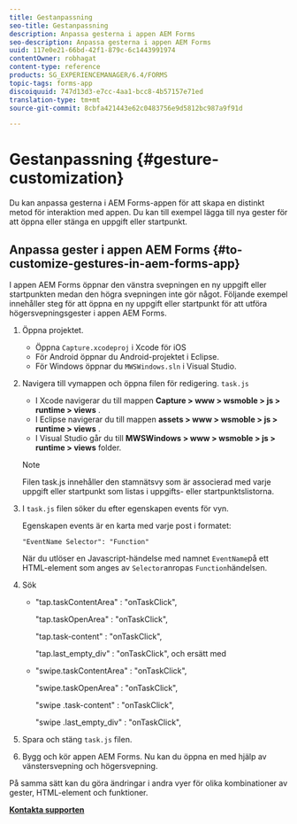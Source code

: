 ```yaml
---
title: Gestanpassning
seo-title: Gestanpassning
description: Anpassa gesterna i appen AEM Forms
seo-description: Anpassa gesterna i appen AEM Forms
uuid: 117e0e21-66bd-42f1-879c-6c1443991974
contentOwner: robhagat
content-type: reference
products: SG_EXPERIENCEMANAGER/6.4/FORMS
topic-tags: forms-app
discoiquuid: 747d13d3-e7cc-4aa1-bcc8-4b57157e71ed
translation-type: tm+mt
source-git-commit: 8cbfa421443e62c0483756e9d5812bc987a9f91d

---
```



# Gestanpassning {#gesture-customization}

Du kan anpassa gesterna i AEM Forms-appen för att skapa en distinkt metod för interaktion med appen. Du kan till exempel lägga till nya gester för att öppna eller stänga en uppgift eller startpunkt.

## Anpassa gester i appen AEM Forms {#to-customize-gestures-in-aem-forms-app}

I appen AEM Forms öppnar den vänstra svepningen en ny uppgift eller startpunkten medan den högra svepningen inte gör något. Följande exempel innehåller steg för att öppna en ny uppgift eller startpunkt för att utföra högersvepningsgester i appen AEM Forms.

1. Öppna projektet.

   * Öppna `Capture.xcodeproj` i Xcode för iOS
   * För Android öppnar du Android-projektet i Eclipse.
   * För Windows öppnar du `MWSWindows.sln` i Visual Studio.

1. Navigera till vymappen och öppna filen för redigering. `task.js`

   * I Xcode navigerar du till mappen **Capture > www > wsmoble > js > runtime > views** .
   * I Eclipse navigerar du till mappen **assets > www > wsmoble > js > runtime > views** .
   * I Visual Studio går du till **MWSWindows > www > wsmoble > js > runtime > views** folder.
   >[!NOTE]
   >
   >Filen task.js innehåller den stamnätsvy som är associerad med varje uppgift eller startpunkt som listas i uppgifts- eller startpunktslistorna.

1. I `task.js` filen söker du efter egenskapen events för vyn.

   Egenskapen events är en karta med varje post i formatet:

   `"EventName Selector": "Function"`

   När du utlöser en Javascript-händelse med namnet `EventName`på ett HTML-element som anges av `Selector`anropas `Function`händelsen.

1. Sök

   * &quot;tap.taskContentArea&quot; : &quot;onTaskClick&quot;,

      &quot;tap.taskOpenArea&quot; : &quot;onTaskClick&quot;,

      &quot;tap.task-content&quot; : &quot;onTaskClick&quot;,

      &quot;tap.last_empty_div&quot; : &quot;onTaskClick&quot;,
   och ersätt med

   * &quot;swipe.taskContentArea&quot; : &quot;onTaskClick&quot;,

      &quot;swipe.taskOpenArea&quot; : &quot;onTaskClick&quot;,

      &quot;swipe .task-content&quot; : &quot;onTaskClick&quot;,

      &quot;swipe .last_empty_div&quot; : &quot;onTaskClick&quot;,


1. Spara och stäng `task.js` filen.
1. Bygg och kör appen AEM Forms. Nu kan du öppna en med hjälp av vänstersvepning och högersvepning.

På samma sätt kan du göra ändringar i andra vyer för olika kombinationer av gester, HTML-element och funktioner.

**[Kontakta supporten](https://www.adobe.com/account/sign-in.supportportal.html)**
